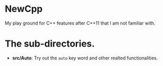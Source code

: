 # NewCpp
My play ground for C++ features after C++11 that I am not familiar with.

# The sub-directories.

- __src/Auto__: Try out the `auto` key word and other realted functionalities.
